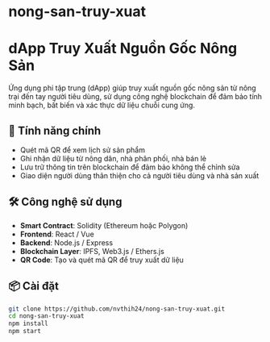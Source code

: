 # nong-san-truy-xuat
# dApp Truy Xuất Nguồn Gốc Nông Sản

Ứng dụng phi tập trung (dApp) giúp truy xuất nguồn gốc nông sản từ nông trại đến tay người tiêu dùng, sử dụng công nghệ blockchain để đảm bảo tính minh bạch, bất biến và xác thực dữ liệu chuỗi cung ứng.

## 🚀 Tính năng chính

- Quét mã QR để xem lịch sử sản phẩm
- Ghi nhận dữ liệu từ nông dân, nhà phân phối, nhà bán lẻ
- Lưu trữ thông tin trên blockchain để đảm bảo không thể chỉnh sửa
- Giao diện người dùng thân thiện cho cả người tiêu dùng và nhà sản xuất

## 🛠️ Công nghệ sử dụng

- **Smart Contract**: Solidity (Ethereum hoặc Polygon)
- **Frontend**: React / Vue
- **Backend**: Node.js / Express
- **Blockchain Layer**: IPFS, Web3.js / Ethers.js
- **QR Code**: Tạo và quét mã QR để truy xuất dữ liệu

## 📦 Cài đặt

```bash
git clone https://github.com/nvthih24/nong-san-truy-xuat.git
cd nong-san-truy-xuat
npm install
npm start
